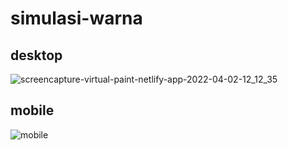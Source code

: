 # simulasi-warna

[](https://virtual-paint.netlify.app/)

## desktop

![screencapture-virtual-paint-netlify-app-2022-04-02-12_12_35](https://user-images.githubusercontent.com/60416437/161367490-30f3a574-3336-4a4e-b8bb-29c0f5b943b0.png)

## mobile

![mobile](https://user-images.githubusercontent.com/60416437/161367534-8870832e-a715-4299-a610-dc81c71592fe.png)

